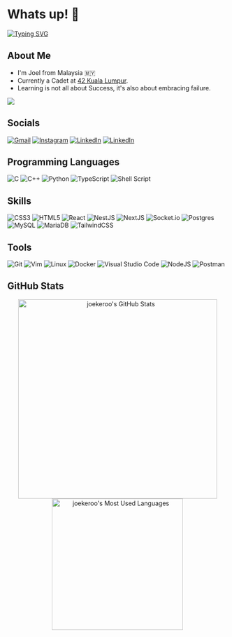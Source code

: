 # Whats up! 🫡

[![Typing SVG](https://readme-typing-svg.herokuapp.com?font=Fira+Code&pause=500&random=false&width=435&lines=Joel+|+42KL+Cadet;Honestly,+this+is+so+COOL;Thank+You+hyun-zhe)](https://git.io/typing-svg)

## About Me

- I'm Joel from Malaysia 🇲🇾
- Currently a Cadet at [42 Kuala Lumpur](https://42kl.edu.my/about-us/).
- Learning is not all about Success, it's also about embracing failure.

<a href="https://github.com/antonkomarev/github-profile-views-counter"><img src="https://komarev.com/ghpvc/?username=joekeroo&style=for-the-badge"></a>

## Socials

[![Gmail](https://img.shields.io/badge/Gmail-D14836?style=for-the-badge&logo=gmail&logoColor=white)](mailto:joelhiiky@gmail.com)
[![Instagram](https://img.shields.io/badge/Instagram-E4405F?style=for-the-badge&logo=instagram&logoColor=white)](https://www.instagram.com/thatrandomjoey/)
[![LinkedIn](https://img.shields.io/badge/LinkedIn-0077B5?style=for-the-badge&logo=linkedin&logoColor=white)](https://www.linkedin.com/in/JoelHii/)
[![LinkedIn](https://img.shields.io/badge/YouTube-%23FF0000.svg?style=for-the-badge&logo=YouTube&logoColor=white)](https://www.youtube.com/@joekeroo4083)

## Programming Languages

![C](https://img.shields.io/badge/c-%2300599C.svg?style=for-the-badge&logo=c&logoColor=white)
![C++](https://img.shields.io/badge/c++-%2300599C.svg?style=for-the-badge&logo=c%2B%2B&logoColor=white)
![Python](https://img.shields.io/badge/python-3670A0?style=for-the-badge&logo=python&logoColor=ffdd54)
![TypeScript](https://img.shields.io/badge/typescript-%23007ACC.svg?style=for-the-badge&logo=typescript&logoColor=white)
![Shell Script](https://img.shields.io/badge/shell_script-%23121011.svg?style=for-the-badge&logo=gnu-bash&logoColor=white)

## Skills

![CSS3](https://img.shields.io/badge/css3-%231572B6.svg?style=for-the-badge&logo=css3&logoColor=white)
![HTML5](https://img.shields.io/badge/html5-%23E34F26.svg?style=for-the-badge&logo=html5&logoColor=white)
![React](https://img.shields.io/badge/react-%2320232a.svg?style=for-the-badge&logo=react&logoColor=%2361DAFB)
![NestJS](https://img.shields.io/badge/nestjs-%23E0234E.svg?style=for-the-badge&logo=nestjs&logoColor=white)
![NextJS](https://img.shields.io/badge/Next-black?style=for-the-badge&logo=next.js&logoColor=white)
![Socket.io](https://img.shields.io/badge/Socket.io-black?style=for-the-badge&logo=socket.io&badgeColor=010101)
![Postgres](https://img.shields.io/badge/postgres-%23316192.svg?style=for-the-badge&logo=postgresql&logoColor=white)
![MySQL](https://img.shields.io/badge/mysql-%2300f.svg?style=for-the-badge&logo=mysql&logoColor=white)
![MariaDB](https://img.shields.io/badge/MariaDB-003545?style=for-the-badge&logo=mariadb&logoColor=white)
![TailwindCSS](https://img.shields.io/badge/tailwindcss-%2338B2AC.svg?style=for-the-badge&logo=tailwind-css&logoColor=white)

## Tools

![Git](https://img.shields.io/badge/git-%23F05033.svg?style=for-the-badge&logo=git&logoColor=white)
![Vim](https://img.shields.io/badge/VIM-%2311AB00.svg?style=for-the-badge&logo=vim&logoColor=white)
![Linux](https://img.shields.io/badge/Linux-FCC624?style=for-the-badge&logo=linux&logoColor=black)
![Docker](https://img.shields.io/badge/docker-%230db7ed.svg?style=for-the-badge&logo=docker&logoColor=white)
![Visual Studio Code](https://img.shields.io/badge/Visual%20Studio%20Code-0078d7.svg?style=for-the-badge&logo=visual-studio-code&logoColor=white)
![NodeJS](https://img.shields.io/badge/node.js-6DA55F?style=for-the-badge&logo=node.js&logoColor=white)
![Postman](https://img.shields.io/badge/Postman-FF6C37?style=for-the-badge&logo=postman&logoColor=white)

## GitHub Stats

<p align="center">
	<a href="https://github.com/joekeroo">
		<img src="https://github-readme-stats.vercel.app/api?username=joekeroo&hide_border=true&hide=issues&show_icons=true&count_private=true&theme=cobalt" width="455" alt="joekeroo's GitHub Stats"/>
	</a>
	<a href="https://github.com/joekeroo?tab=repositories">
		<img src="https://github-readme-stats.vercel.app/api/top-langs?username=joekeroo&hide_border=true&show_icons=truecount_private=true&layout=compact&theme=cobalt" width="300" alt="joekeroo's Most Used Languages"/>
	</a>
</p>
